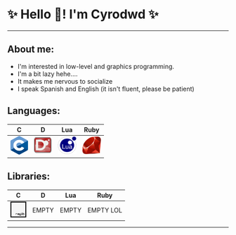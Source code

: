 # ✨ Hello 👋! I'm Cyrodwd ✨
----------

<!-- Personal Information -->
## About me:
* I'm interested in low-level and graphics programming.
* I'm a bit lazy hehe....
* It makes me nervous to socialize
* I speak Spanish and English (it isn't fluent, please be patient)

<!--DAMN-->
## Languages:
| C  | D | Lua | Ruby
|----|---|-----|-----|
| <img src="https://github.com/Cyrodwd/Cyrodwd/blob/main/assets/C_Logo.png" width="40" height="42" title="C"> | <a href="https://dlang.org/" rel="noreferrer"><img src="https://github.com/Cyrodwd/Cyrodwd/blob/main/assets/D_Logo.png" width="40" height="36" title="Dlang"></a> | <a href="https://www.lua.org/" rel="noreferrer"><img src="https://github.com/Cyrodwd/Cyrodwd/blob/main/assets/Lua_Logo.png" width="42" height="40" title="Lua"></a> | <a href="https://www.ruby-lang.org/" rel="noreferrer"><img src="https://github.com/Cyrodwd/Cyrodwd/blob/main/assets/Ruby_Logo.png" width="42" height="40" title="Ruby"></a>

## Libraries:
<!-- Libraries -->
| C | D | Lua | Ruby |
|---|---|-----|------|
|<a href="https://www.raylib.com/" rel="noreferrer"><img src="https://github.com/Cyrodwd/Cyrodwd/blob/main/assets/Raylib_Logo.png" width="36" height="36" alt="Raylib" title="Raylib"/></a> | EMPTY | EMPTY | EMPTY LOL |

-----------------------------
